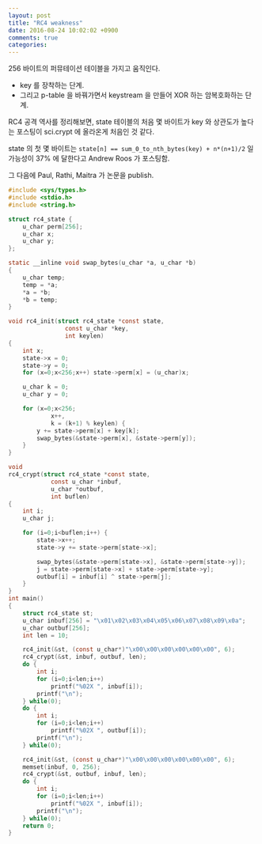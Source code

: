 ```yaml
---
layout: post
title: "RC4 weakness"
date: 2016-08-24 10:02:02 +0900
comments: true
categories: 
---
```


256 바이트의 퍼뮤테이션 테이블을 가지고 움직인다.

* key 를 장착하는 단계. 
* 그리고 p-table 을 바꿔가면서 keystream 을 만들어 XOR 하는 암복호화하는 단계.

RC4 공격 역사를 정리해보면, state 테이블의 처음 몇 바이트가 key 와 상관도가 높다는 포스팅이 sci.crypt 에 올라온게 처음인 것 같다.

state 의 첫 몇 바이트는 `state[n] == sum_0_to_nth_bytes(key) + n*(n+1)/2` 일 가능성이 37% 에 달한다고 Andrew Roos 가 포스팅함.

그 다음에 Paul, Rathi, Maitra 가 논문을 publish.

``` c rc4.c
#include <sys/types.h>
#include <stdio.h>
#include <string.h>

struct rc4_state {
    u_char perm[256];
    u_char x;
    u_char y;
};

static __inline void swap_bytes(u_char *a, u_char *b)
{
    u_char temp;
    temp = *a;
    *a = *b;
    *b = temp;
}

void rc4_init(struct rc4_state *const state,
                const u_char *key,
                int keylen)
{
    int x;
    state->x = 0;
    state->y = 0;
    for (x=0;x<256;x++) state->perm[x] = (u_char)x;

    u_char k = 0; 
    u_char y = 0;

    for (x=0;x<256;
            x++, 
            k = (k+1) % keylen) {
        y += state->perm[x] + key[k];
        swap_bytes(&state->perm[x], &state->perm[y]);
    }
}

void
rc4_crypt(struct rc4_state *const state,
            const u_char *inbuf,
            u_char *outbuf,
            int buflen)
{
    int i;
    u_char j;

    for (i=0;i<buflen;i++) {
        state->x++;
        state->y += state->perm[state->x];

        swap_bytes(&state->perm[state->x], &state->perm[state->y]);
        j = state->perm[state->x] + state->perm[state->y];
        outbuf[i] = inbuf[i] ^ state->perm[j];
    }
}
int main()
{
    struct rc4_state st;
    u_char inbuf[256] = "\x01\x02\x03\x04\x05\x06\x07\x08\x09\x0a";
    u_char outbuf[256];
    int len = 10;

    rc4_init(&st, (const u_char*)"\x00\x00\x00\x00\x00\x00", 6);
    rc4_crypt(&st, inbuf, outbuf, len);
    do {
        int i;
        for (i=0;i<len;i++)
            printf("%02X ", inbuf[i]);
        printf("\n");
    } while(0);
    do {
        int i;
        for (i=0;i<len;i++)
            printf("%02X ", outbuf[i]);
        printf("\n");
    } while(0);

    rc4_init(&st, (const u_char*)"\x00\x00\x00\x00\x00\x00", 6);
    memset(inbuf, 0, 256);
    rc4_crypt(&st, outbuf, inbuf, len);
    do {
        int i;
        for (i=0;i<len;i++)
            printf("%02X ", inbuf[i]);
        printf("\n");
    } while(0);
    return 0;
}
```
